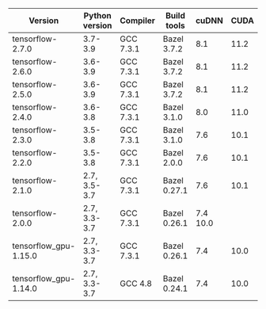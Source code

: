 
|Version |	Python version |	Compiler |	Build tools |	cuDNN	| CUDA |
|---|---|---|---|---|---|
| tensorflow-2.7.0 | 3.7-3.9	| GCC 7.3.1 |	Bazel 3.7.2 |	8.1 |	11.2
| tensorflow-2.6.0 | 3.6-3.9	| GCC 7.3.1 |	Bazel 3.7.2 |	8.1 |	11.2
| tensorflow-2.5.0|	3.6-3.9	|GCC 7.3.1	|Bazel 3.7.2	|8.1	|11.2
| tensorflow-2.4.0|	3.6-3.8	|GCC 7.3.1	|Bazel 3.1.0	|8.0	|11.0
| tensorflow-2.3.0|	3.5-3.8	|GCC 7.3.1	|Bazel 3.1.0	|7.6	|10.1
|tensorflow-2.2.0|	3.5-3.8	|GCC 7.3.1	|Bazel 2.0.0	|7.6	|10.1
|tensorflow-2.1.0	|2.7, 3.5-3.7	|GCC 7.3.1	|Bazel 0.27.1|	7.6|	10.1
|tensorflow-2.0.0	|2.7, 3.3-3.7|	GCC 7.3.1|	Bazel 0.26.1|	7.4	10.0
|tensorflow_gpu-1.15.0	|2.7, 3.3-3.7	|GCC 7.3.1	|Bazel 0.26.1|	7.4|	10.0
|tensorflow_gpu-1.14.0	|2.7, 3.3-3.7|	GCC 4.8|	Bazel 0.24.1	|7.4	|10.0
